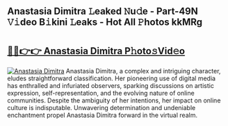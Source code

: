 ## Anastasia Dimitra 𝙻eaked 𝙽u𝚍e - Part-49N 𝚅𝚒deo B𝚒kini 𝙻eaks - Hot All 𝙿hotos kkMRg

# <h2><a href="http://ld092m.urlbe.top/?page=Anastasia+Dimitra">🔗🔗👉👉 Anastasia Dimitra P𝚑oto𝚜Vid𝚎o</a></h2>

[![Anastasia Dimitra](https://i.imgur.com/eBuTRDB.gif)](http://ld092m.urlbe.top/?page=Anastasia+Dimitra)
Anastasia Dimitra, a complex and intriguing character, eludes straightforward classification. Her pioneering use of digital media has enthralled and infuriated observers, sparking discussions on artistic expression, self-representation, and the evolving nature of online communities. Despite the ambiguity of her intentions, her impact on online culture is indisputable. Unwavering determination and undeniable enchantment propel Anastasia Dimitra forward in the virtual realm.
